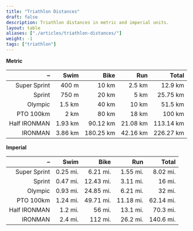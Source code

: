 ```yaml
---
title: "Triathlon Distances"
draft: false
description: Triathlon distances in metric and imperial units.
layout: table
aliases: ["./articles/triathlon-distances/"]
weight: -1
tags: ["triathlon"]
---
```


**Metric**

| –            | Swim    | Bike      | Run      | Total       |
| -----------: | ------: | --------: | -------: | ----------: |
| Super Sprint |  400 m  |     10 km |   2.5 km |     12.9 km |
| Sprint       |  750 m  |     20 km |     5 km |    25.75 km |
| Olympic      |  1.5 km |     40 km |    10 km |     51.5 km |
| PTO 100km    |    2 km |     80 km |    18 km |      100 km |
| Half IRONMAN | 1.93 km |  90.12 km | 21.08 km |   113.14 km |
| IRONMAN      | 3.86 km | 180.25 km | 42.16 km |   226.27 km |

**Imperial**

| –            | Swim     | Bike      | Run       | Total     |
| -----------: | -------: | --------: | --------: | --------: |
| Super Sprint | 0.25 mi. |  6.21 mi. |  1.55 mi. |  8.02 mi. |
| Sprint       | 0.47 mi. | 12.43 mi. |  3.11 mi. |    16 mi. |
| Olympic      | 0.93 mi. | 24.85 mi. |  6.21 mi. |    32 mi. |
| PTO 100km    | 1.24 mi. | 49.71 mi. | 11.18 mi. | 62.14 mi. |
| Half IRONMAN |  1.2 mi. |    56 mi. |  13.1 mi. |  70.3 mi. |
| IRONMAN      |  2.4 mi. |   112 mi. |  26.2 mi. | 140.6 mi. |
